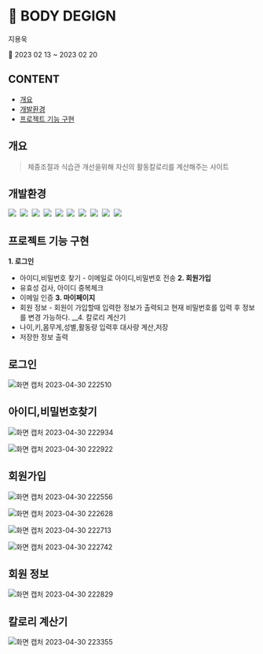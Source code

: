 # :muscle: BODY DEGIGN
지용욱

:calendar: 2023 02 13 ~ 2023 02 20
## CONTENT
  - [개요](#개요)
  - [개발환경](#개발환경)
  - [프로젝트 기능 구현](#프로젝트-기능-구현)

## 개요
> 체중조절과 식습관 개선을위해 자신의 활동칼로리를 계산해주는 사이트
## 개발환경
<span><img src="https://img.shields.io/badge/Java-blue?style=flat-square&logo=Java&logoColor=white"/></span>&nbsp;
<span><img src="https://img.shields.io/badge/IntelliJ-blueviolet?style=flat-square&logo=IntelliJ IDEA&logoColor=white"/></span>&nbsp;
<span><img src="https://img.shields.io/badge/Html-red?style=flat-square&logo=HTML5&logoColor=white"/></span>&nbsp;
<span><img src="https://img.shields.io/badge/CSS-blue?style=flat-square&logo=CSS3&logoColor=white"/></span>&nbsp;
<span><img src="https://img.shields.io/badge/JavaScript-brightgreen?style=flat-square&logo=JavaScript&logoColor=white"/></span>&nbsp;
<span><img src="https://img.shields.io/badge/jQuery-lightgray?style=flat-square&logo=jQuery&logoColor=white"/></span>&nbsp;
<span><img src="https://img.shields.io/badge/Spring-brightgreen?style=flat-square&logo=Spring&logoColor=white"/></span>&nbsp;
<span><img src="https://img.shields.io/badge/Apache Tomcat-red?style=flat-square&logo=Apache Tomcat&logoColor=white"/></span>&nbsp;
<span><img src="https://img.shields.io/badge/Bootstrap-blueviolet?style=flat-square&logo=Bootstrap&logoColor=white"/></span>&nbsp;
<span><img src="https://img.shields.io/badge/Github-black?style=flat-square&logo=GitHub&logoColor=white"/></span>&nbsp;
## 프로젝트 기능 구현
__1. 로그인__
  - 아이디,비밀번호 찾기 - 이메일로 아이디,비밀번호 전송
__2. 회원가입__
  - 유효성 검사, 아이디 중복체크
  - 이메일 인증
__3. 마이페이지__
  - 회원 정보 - 회원이 가입할때 입력한 정보가 출력되고 현재 비밀번호를 입력 후 정보를 변경 가능하다.
__4. 칼로리 계산기
  - 나이,키,몸무게,성별,활동량 입력후 대사량 계산,저장
  - 저장한 정보 출력

## 로그인

![화면 캡처 2023-04-30 222510](https://user-images.githubusercontent.com/114124771/235651607-94c37a8f-e970-480c-8388-d9c11c9203af.png)

## 아이디,비밀번호찾기

![화면 캡처 2023-04-30 222934](https://user-images.githubusercontent.com/114124771/235651681-8d68dc97-ad96-4b3d-b193-e7fccb82de8e.png)

![화면 캡처 2023-04-30 222922](https://user-images.githubusercontent.com/114124771/235651699-70ceebfe-b945-4315-a63c-1c1f81d24fa1.png)

## 회원가입

![화면 캡처 2023-04-30 222556](https://user-images.githubusercontent.com/114124771/235651730-e9914072-0e96-4e15-9012-59cf2e9c8f2f.png)

![화면 캡처 2023-04-30 222628](https://user-images.githubusercontent.com/114124771/235651742-54853242-5bd2-40fd-a6a1-83c2400eecaa.png)

![화면 캡처 2023-04-30 222713](https://user-images.githubusercontent.com/114124771/235651776-0dc43557-0fb3-4ee1-bb15-a656aa9894e9.png)

![화면 캡처 2023-04-30 222742](https://user-images.githubusercontent.com/114124771/235651800-0faff0ef-3ed8-4c37-b220-5c4fcae8f186.png)

## 회원 정보

![화면 캡처 2023-04-30 222829](https://user-images.githubusercontent.com/114124771/235651909-606c746b-8e67-4c78-a4e3-87adddb0d068.png)

## 칼로리 계산기

![화면 캡처 2023-04-30 223355](https://user-images.githubusercontent.com/114124771/235651926-1f9c3a92-6f5a-41f3-a811-8b8a3686e68f.png)

